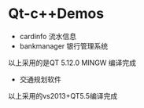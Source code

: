 # Qt-c++Demos

* cardinfo 流水信息
* bankmanager 银行管理系统

以上采用的是QT 5.12.0 MINGW 编译完成

* 交通规划软件

以上采用的vs2013+QT5.5编译完成